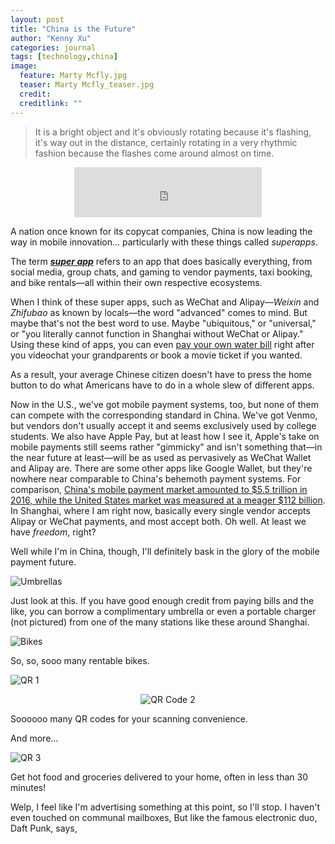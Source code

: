 ```yaml
---
layout: post
title: "China is the Future"
author: "Kenny Xu"
categories: journal
tags: [technology,china]
image:
  feature: Marty Mcfly.jpg
  teaser: Marty Mcfly_teaser.jpg
  credit:
  creditlink: ""
---
```

>It is a bright object and it's obviously rotating because it's flashing, it's way out in the distance, certainly rotating in a very rhythmic fashion because the flashes come around almost on time.

<div style='text-align:center'><iframe src="https://open.spotify.com/embed?uri=spotify:track:2KHRENHQzTIQ001nlP9Gdc" width="300" height="80" frameborder="0" allowtransparency="true"></iframe>
</div>

A nation once known for its copycat companies, China is now leading the way in mobile innovation... particularly with these things called _superapps_.

The term ***[super app](http://www.whatsonweibo.com/whatswechat/)*** refers to an app that does basically everything, from social media, group chats, and gaming to vendor payments, taxi booking, and bike rentals—all within their own respective ecosystems.

When I think of these super apps, such as WeChat and Alipay—_Weixin_ and _Zhifubao_ as known by locals—the word "advanced" comes to mind. But maybe that's not the best word to use. Maybe "ubiquitous," or "universal," or "you literally cannot function in Shanghai without WeChat or Alipay." Using these kind of apps, you can even [pay your own water bill](https://www.beijing-kids.com/blog/2015/10/13/net-savings-paying-for-utilities-on-wechat-wallet-and-alipay/) right after you videochat your grandparents or book a movie ticket if you wanted.

As a result, your average Chinese citizen doesn't have to press the home button to do what Americans have to do in a whole slew of different apps.

Now in the U.S., we've got mobile payment systems, too, but none of them can compete with the corresponding standard in China. We've got Venmo, but vendors don't usually accept it and seems exclusively used by college students. We also have Apple Pay, but at least how I see it, Apple's take on mobile payments still seems rather "gimmicky" and isn't something that—in the near future at least—will be as used as pervasively as WeChat Wallet and Alipay are. There are some other apps like Google Wallet, but they're nowhere near comparable to China's behemoth payment systems. For comparison, [China's mobile payment market amounted to $5.5 trillion in 2016, while the United States market was measured at a meager $112 billion](https://www.ft.com/content/00585722-ef42-11e6-930f-061b01e23655?mhq5j=e3). In Shanghai, where I am right now, basically every single vendor accepts Alipay or WeChat payments, and most accept both. Oh well. At least we have _freedom_, right?

Well while I'm in China, though, I'll definitely bask in the glory of the mobile payment future.

![Umbrellas](/kennythexu/images/umbrellas.JPG "Umbrellas WOW")

Just look at this. If you have good enough credit from paying bills and the like, you can borrow a complimentary umbrella or even a portable charger (not pictured) from one of the many stations like these around Shanghai.

![Bikes](/kennythexu/images/Bikes.JPG "Rentable Bikes")

So, so, sooo many rentable bikes.

![QR 1](/kennythexu/images/QR1.JPG "QR Code 1")
<p style="text-align:center;"><img src="/kennythexu/images/QR2.JPG" alt="QR Code 2"></p>

Soooooo many QR codes for your scanning convenience.

And more...

![QR 3](/kennythexu/images/QR3.JPG "QR Code 3")

Get hot food and groceries delivered to your home, often in less than 30 minutes!



Welp, I feel like I'm advertising something at this point, so I'll stop. I haven't even touched on communal mailboxes, But like the famous electronic duo, Daft Punk, says,
